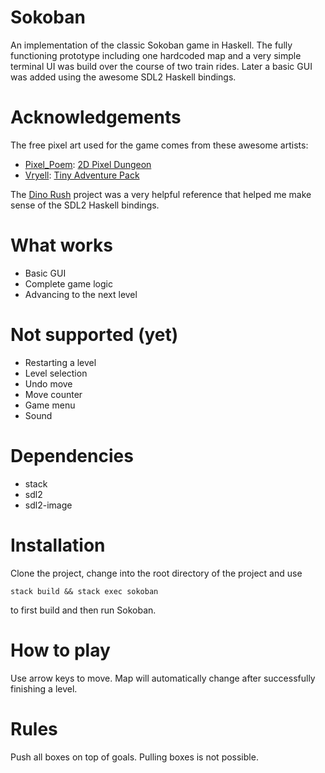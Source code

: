 # Sokoban

An implementation of the classic Sokoban game in Haskell. The fully functioning
prototype including one hardcoded map and a very simple terminal UI was build
over the course of two train rides. Later a basic GUI was added using the
awesome SDL2 Haskell bindings.

# Acknowledgements

The free pixel art used for the game comes from these awesome artists:
- [Pixel_Poem](https://twitter.com/pixel_poem):
  [2D Pixel Dungeon](https://pixel-poem.itch.io/dungeon-assetpuck)
- [Vryell](https://twitter.com/Vryell):
  [Tiny Adventure Pack](https://vryell.itch.io/tiny-adventure-pack)

The [Dino Rush](https://github.com/jxv/dino-rush) project was a very helpful
reference that helped me make sense of the SDL2 Haskell bindings.

# What works

- Basic GUI
- Complete game logic
- Advancing to the next level

# Not supported (yet)

- Restarting a level
- Level selection
- Undo move
- Move counter
- Game menu
- Sound

# Dependencies

- stack
- sdl2
- sdl2-image

# Installation

Clone the project, change into the root directory of the project and use

```
stack build && stack exec sokoban
```

to first build and then run Sokoban.

# How to play

Use arrow keys to move. Map will automatically change after successfully
finishing a level.

# Rules

Push all boxes on top of goals. Pulling boxes is not possible.
